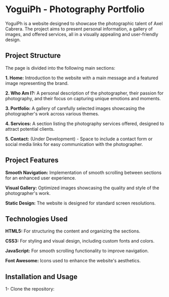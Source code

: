 # <b>YoguiPh - Photography Portfolio </b> <br>

YoguiPh is a website designed to showcase the photographic talent of Axel Cabrera. The project aims to present personal information, a gallery of images, and offered services, all in a visually appealing and user-friendly design.

## <b>Project Structure</b>

The page is divided into the following main sections:

<b>1. Home:</b>
Introduction to the website with a main message and a featured image representing the brand.<br>

<b>2. Who Am I?:</b>
A personal description of the photographer, their passion for photography, and their focus on capturing unique emotions and moments.<br>

<b>3. Portfolio:</b>
A gallery of carefully selected images showcasing the photographer's work across various themes.<br>

<b>4. Services:</b>
A section listing the photography services offered, designed to attract potential clients.<br>

<b>5. Contact:</b>
(Under Development) - Space to include a contact form or social media links for easy communication with the photographer.<br>

## <b>Project Features</b> <br> 

<b>Smooth Navigation:</b> Implementation of smooth scrolling between sections for an enhanced user experience.<br>

<b>Visual Gallery:</b> Optimized images showcasing the quality and style of the photographer's work.<br>

<b>Static Design:</b> The website is designed for standard screen resolutions.<br>

## <b>Technologies Used</b> <br>

<b>HTML5:</b> For structuring the content and organizing the sections.<br>

<b>CSS3:</b> For styling and visual design, including custom fonts and colors.<br>

<b>JavaScript:</b> For smooth scrolling functionality to improve navigation.<br>

<b>Font Awesome:</b> Icons used to enhance the website's aesthetics.<br>

## Installation and Usage

1- Clone the repository:

